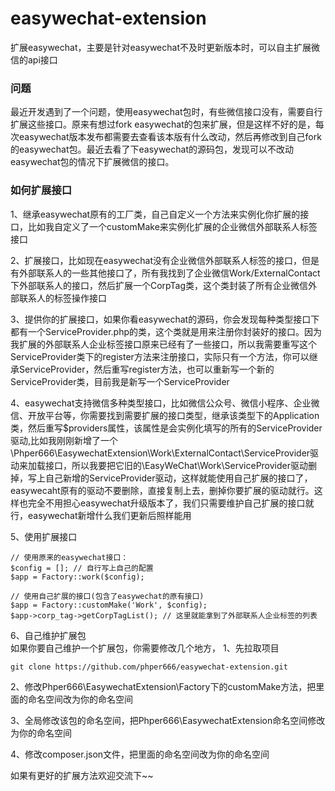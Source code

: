 # easywechat-extension
扩展easywechat，主要是针对easywechat不及时更新版本时，可以自主扩展微信的api接口

### 问题
最近开发遇到了一个问题，使用easywechat包时，有些微信接口没有，需要自行扩展这些接口。原来有想过fork easywechat的包来扩展，但是这样不好的是，每次easywechat版本发布都需要去查看该本版有什么改动，然后再修改到自己fork的easywechat包。最近去看了下easywechat的源码包，发现可以不改动easywechat包的情况下扩展微信的接口。

### 如何扩展接口
1、继承easywechat原有的工厂类，自己自定义一个方法来实例化你扩展的接口，比如我自定义了一个customMake来实例化扩展的企业微信外部联系人标签接口    

2、扩展接口，比如现在easywechat没有企业微信外部联系人标签的接口，但是有外部联系人的一些其他接口了，所有我找到了企业微信Work/ExternalContact下外部联系人的接口，然后扩展一个CorpTag类，这个类封装了所有企业微信外部联系人的标签操作接口  

3、提供你的扩展接口，如果你看easywechat的源码，你会发现每种类型接口下都有一个ServiceProvider.php的类，这个类就是用来注册你封装好的接口。因为我扩展的外部联系人企业标签接口原来已经有了一些接口，所以我需要重写这个ServiceProvider类下的register方法来注册接口，实际只有一个方法，你可以继承ServiceProvider，然后重写register方法，也可以重新写一个新的ServiceProvider类，目前我是新写一个ServiceProvider   

4、easywechat支持微信多种类型接口，比如微信公众号、微信小程序、企业微信、开放平台等，你需要找到需要扩展的接口类型，继承该类型下的Application类，然后重写$providers属性，该属性是会实例化填写的所有的ServiceProvider驱动,比如我刚刚新增了一个\Phper666\EasywechatExtension\Work\ExternalContact\ServiceProvider驱动来加载接口，所以我要把它旧的\EasyWeChat\Work\ServiceProvider驱动删掉，写上自己新增的ServiceProvider驱动，这样就能使用自己扩展的接口了，easywecaht原有的驱动不要删除，直接复制上去，删掉你要扩展的驱动就行。这样也完全不用担心easywechat升级版本了，我们只需要维护自己扩展的接口就行，easywechat新增什么我们更新后照样能用    

5、使用扩展接口   
```
// 使用原来的easywechat接口：
$config = []; // 自行写上自己的配置
$app = Factory::work($config);

// 使用自己扩展的接口(包含了easywechat的原有接口)
$app = Factory::customMake('Work', $config);
$app->corp_tag->getCorpTagList(); // 这里就能拿到了外部联系人企业标签的列表
```

6、自己维护扩展包   
如果你要自己维护一个扩展包，你需要修改几个地方，
1、先拉取项目   
```
git clone https://github.com/phper666/easywechat-extension.git
```
2、修改Phper666\EasywechatExtension\Factory下的customMake方法，把里面的命名空间改为你的命名空间  
 
3、全局修改该包的命名空间，把Phper666\EasywechatExtension命名空间修改为你的命名空间   

4、修改composer.json文件，把里面的命名空间改为你的命名空间     


如果有更好的扩展方法欢迎交流下~~
